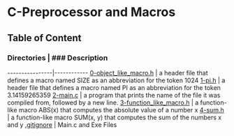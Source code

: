 # C-Preprocessor and Macros

## Table of Content

### Directories | ### Description
----------------|------------
[0-object_like_macro.h](./0-object_like_macro.h) | a header file that defines a macro named SIZE as an abbreviation for the token 1024
[1-pi.h](./1-pi.h) | a header file that defines a macro named PI as an abbreviation for the token 3.14159265359
[2-main.c](./2-main.c) | a program that prints the name of the file it was compiled from, followed by a new line.
[3-function_like_macro.h](./3-function_like_macro.h) | a function-like macro ABS(x) that computes the absolute value of a number x
[4-sum.h](./4-sum.h) | a function-like macro SUM(x, y) that computes the sum of the numbers x and y
[.gitignore](./.gitignore) | Main.c and Exe Files

